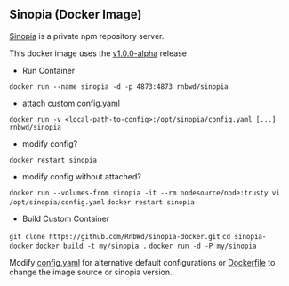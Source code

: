 ## Sinopia (Docker Image)

[Sinopia](https://github.com/rlidwka/sinopia) is a private npm repository server. 

This docker image uses the [v1.0.0-alpha](https://github.com/rlidwka/sinopia/tree/v1.0.0-alpha) release

- Run Container

`docker run --name sinopia -d -p 4873:4873 rnbwd/sinopia`

- attach custom config.yaml

`docker run -v <local-path-to-config>:/opt/sinopia/config.yaml [...] rnbwd/sinopia`

- modify <local> config?

`docker restart sinopia`

- modify config without <local> attached?

`docker run --volumes-from sinopia -it --rm nodesource/node:trusty vi /opt/sinopia/config.yaml`
`docker restart sinopia`

- Build Custom Container

`git clone https://github.com/RnbWd/sinopia-docker.git`
`cd sinopia-docker`
`docker build -t my/sinopia .`
`docker run -d -P my/sinopia`

Modify [config.yaml](https://github.com/RnbWd/sinopia-docker/blob/master/config.yaml) for alternative default configurations or [Dockerfile](https://github.com/RnbWd/sinopia-docker/blob/master/Dockerfile) to change the image source or sinopia version.



  
